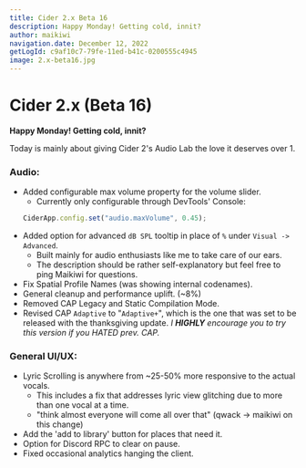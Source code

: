 ```yaml
---
title: Cider 2.x Beta 16
description: Happy Monday! Getting cold, innit?
author: maikiwi
navigation.date: December 12, 2022
getLogId: c9af10c7-79fe-11ed-b41c-0200555c4945
image: 2.x-beta16.jpg
---
```


# Cider 2.x (Beta 16)

**Happy Monday! Getting cold, innit?**

Today is mainly about giving Cider 2's Audio Lab the love it deserves over 1.

### Audio:

- Added configurable max volume property for the volume slider.
  - Currently only configurable through DevTools' Console:
  ```js
  CiderApp.config.set("audio.maxVolume", 0.45);
  ```
- Added option for advanced `dB SPL` tooltip in place of `%` under `Visual -> Advanced`.
  - Built mainly for audio enthusiasts like me to take care of our ears.
  - The description should be rather self-explanatory but feel free to ping Maikiwi for questions.
- Fix Spatial Profile Names (was showing internal codenames).
- General cleanup and performance uplift. (~8%)
- Removed CAP Legacy and Static Compilation Mode.
- Revised CAP `Adaptive` to "`Adaptive+`", which is the one that was set to be released with the thanksgiving update.
  _I **HIGHLY** encourage you to try this version if you HATED prev. CAP._

### General UI/UX:

- Lyric Scrolling is anywhere from ~25-50% more responsive to the actual vocals.
  - This includes a fix that addresses lyric view glitching due to more than one vocal at a time.
  - "think almost everyone will come all over that" (qwack -> maikiwi on this change)
- Add the 'add to library' button for places that need it.
- Option for Discord RPC to clear on pause.
- Fixed occasional analytics hanging the client.
